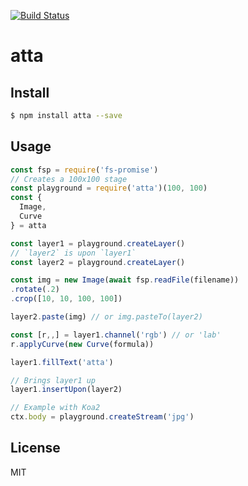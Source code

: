 [![Build Status](https://travis-ci.org/kaelzhang/atta.svg?branch=master)](https://travis-ci.org/kaelzhang/atta)
<!-- optional appveyor tst
[![Windows Build Status](https://ci.appveyor.com/api/projects/status/github/kaelzhang/atta?branch=master&svg=true)](https://ci.appveyor.com/project/kaelzhang/atta)
-->
<!-- optional npm version
[![NPM version](https://badge.fury.io/js/atta.svg)](http://badge.fury.io/js/atta)
-->
<!-- optional npm downloads
[![npm module downloads per month](http://img.shields.io/npm/dm/atta.svg)](https://www.npmjs.org/package/atta)
-->
<!-- optional dependency status
[![Dependency Status](https://david-dm.org/kaelzhang/atta.svg)](https://david-dm.org/kaelzhang/atta)
-->

# atta

<!-- description -->

## Install

```sh
$ npm install atta --save
```

## Usage

```js
const fsp = require('fs-promise')
// Creates a 100x100 stage
const playground = require('atta')(100, 100)
const {
  Image,
  Curve
} = atta

const layer1 = playground.createLayer()
// `layer2` is upon `layer1`
const layer2 = playground.createLayer()

const img = new Image(await fsp.readFile(filename))
.rotate(.2)
.crop([10, 10, 100, 100])

layer2.paste(img) // or img.pasteTo(layer2)

const [r,,] = layer1.channel('rgb') // or 'lab'
r.applyCurve(new Curve(formula))

layer1.fillText('atta')

// Brings layer1 up
layer1.insertUpon(layer2)

// Example with Koa2
ctx.body = playground.createStream('jpg')
```

## License

MIT
